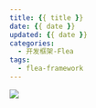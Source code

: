 ```yaml
---
title: {{ title }}
date: {{ date }}
updated: {{ date }}
categories:
  - 开发框架-Flea
tags: 
  - flea-framework
---
```


<!-- more -->

[![](/images/flea-framework.png)](https://github.com/Huazie/flea-framework)
